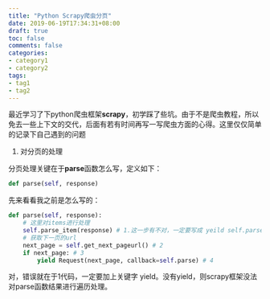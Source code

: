 ```yaml
---
title: "Python Scrapy爬虫分页"
date: 2019-06-19T17:34:31+08:00
draft: true
toc: false
comments: false
categories:
- category1
- category2
tags:
- tag1
- tag2
---
```


<!--more-->

最近学习了下python爬虫框架**scrapy**，初学踩了些坑。由于不是爬虫教程，所以免去一些上下文的交代，后面有若有时间再写一写爬虫方面的心得。这里仅仅简单的记录下自己遇到的问题

1. 对分页的处理

分页处理关键在于**parse**函数怎么写，定义如下：

```python
def parse(self, response)
```

先来看看我之前是怎么写的：

```python
def parse(self, response):
    # 这里对items进行处理 
    self.parse_item(response) # 1.这一步有不对，一定要写成 yeild self.parse_item(response) 
    # 获取下一页的url
    next_page = self.get_next_pageurl() # 2
    if next_page: # 3
        yield Request(next_page, callback=self.parse) # 4
```

对，错误就在于1代码，一定要加上关键字 yield。没有yield，则scrapy框架没法对parse函数结果进行遍历处理。

